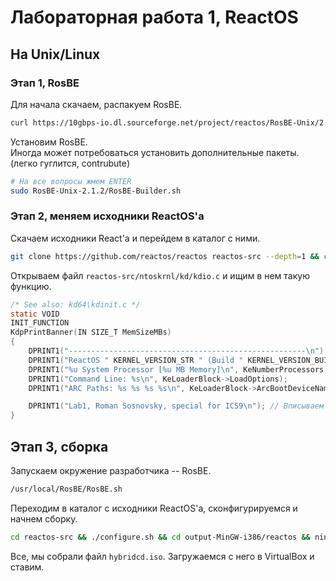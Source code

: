 # Лабораторная работа 1, ReactOS
## На Unix/Linux
### Этап 1, RosBE
Для начала скачаем, распакуем RosBE.
```sh
curl https://10gbps-io.dl.sourceforge.net/project/reactos/RosBE-Unix/2.1.2/RosBE-Unix-2.1.2.tar.bz2 | tar xvjf -
```
Установим RosBE.  
Иногда может потребоваться установить дополнительные пакеты. (легко гуглится, contrubute)
```sh
# На все вопросы жмем ENTER
sudo RosBE-Unix-2.1.2/RosBE-Builder.sh
```
### Этап 2, меняем исходники ReactOS'а
Скачаем исходники React'а и перейдем в каталог с ними.
```sh
git clone https://github.com/reactos/reactos reactos-src --depth=1 && cd reactos-src
```
Открываем файл `reactos-src/ntoskrnl/kd/kdio.c` и ищим в нем такую функцию.
```c
/* See also: kd64\kdinit.c */
static VOID
INIT_FUNCTION
KdpPrintBanner(IN SIZE_T MemSizeMBs)
{
    DPRINT1("-----------------------------------------------------\n");
    DPRINT1("ReactOS " KERNEL_VERSION_STR " (Build " KERNEL_VERSION_BUILD_STR ") (Commit " KERNEL_VERSION_COMMIT_HASH ")\n");
    DPRINT1("%u System Processor [%u MB Memory]\n", KeNumberProcessors, MemSizeMBs);
    DPRINT1("Command Line: %s\n", KeLoaderBlock->LoadOptions);
    DPRINT1("ARC Paths: %s %s %s %s\n", KeLoaderBlock->ArcBootDeviceName, KeLoaderBlock->NtHalPathName, KeLoaderBlock->ArcHalDeviceName, KeLoaderBlock->NtBootPathName);

    DPRINT1("Lab1, Roman Sosnovsky, special for ICS9\n"); // Вписываем эту строчку и меняем имя и фамилию на свою.
}
```
## Этап 3, сборка
Запускаем окружение разработчика -- RosBE.
```sh
/usr/local/RosBE/RosBE.sh
```
Переходим в каталог с исходники ReactOS'а, сконфигурируемся и начнем сборку.
```sh
cd reactos-src && ./configure.sh && cd output-MinGW-i386/reactos && ninja hybridcd
```
Все, мы собрали файл `hybridcd.iso`.
Загружаемся с него в VirtualBox и ставим.
